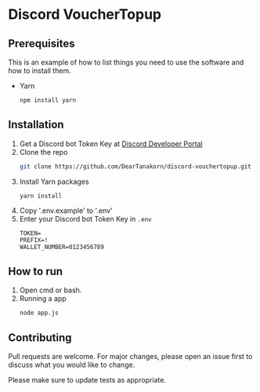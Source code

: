 # Discord VoucherTopup

## Prerequisites
This is an example of how to list things you need to use the software and how to install them.
* Yarn
  ```sh
  npm install yarn
  ```

## Installation
1. Get a Discord bot Token Key at [Discord Developer Portal](https://discord.com/developers/applications)
2. Clone the repo
    ```sh
    git clone https://github.com/DearTanakorn/discord-vouchertopup.git
    ```
3. Install Yarn packages
    ```sh
    yarn install
    ```
4. Copy '.env.example' to '.env'
5. Enter your Discord bot Token Key in `.env`
    ```
    TOKEN=
    PREFIX=!
    WALLET_NUMBER=0123456789
    ```
    
## How to run
1. Open cmd or bash.
2. Running a app
    ```sh
    node app.js
    ```
    
## Contributing
Pull requests are welcome. For major changes, please open an issue first to discuss what you would like to change.

Please make sure to update tests as appropriate.
